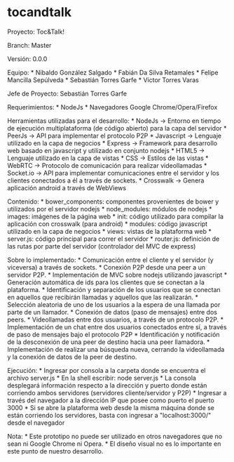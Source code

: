 # tocandtalk

Proyecto: Toc&Talk!

Branch: Master

Versión: 0.0.0

Equipo: * Nibaldo González Salgado
		* Fabián Da Silva Retamales
		* Felipe Mancilla Sepúlveda
		* Sebastián Torres Garfe
		* Víctor Torres Varas

Jefe de Proyecto: Sebastián Torres Garfe

Requerimientos:
	* NodeJs
	* Navegadores Google Chrome/Opera/Firefox

Herramientas utilizadas para el desarrollo:
	* NodeJs -> Entorno en tiempo de ejecución multiplataforma (de código abierto) para la capa del servidor
	* PeerJs -> API para implementar el protocolo P2P
	* Javascript -> Lenguaje utilizado en la capa de negocios
	* Express -> Framework para desarrollo web basado en javascript y utilizado en conjunto nodejs
	* HTML5 -> Lenguaje utilizado en la capa de vistas
	* CSS -> Estilos de las vistas
	* WebRTC -> Protocolo de comunicación para realizar videollamadas
	* Socket.io -> API para implementar comunicaciones entre el servidor y los clientes conectados a él a través de sockets.
	* Crosswalk -> Genera aplicación android a través de WebViews

Contenido:
	* bower_components: componentes provenientes de bower y utilizados por el servidor nodejs
	* node_modules: módulos de nodejs
	* images: imágenes de la página web
	* init: código utilizado para compilar la aplicación con crosswalk (para android)
	* modules: código javascript utilizado en la capa de negocios
	* views: vistas de la plataforma web
	* server.js: código principal para correr el servidor
	* router.js: definición de las rutas por parte del servidor (controlador del MVC de express)

Sobre lo implementado:
	* Comunicación entre el cliente y el servidor (y viceversa) a través de sockets.
	* Conexión P2P desde una peer a un servidor P2P.
	* Implementación de MVC sobre nodejs utilizando javascript
	* Generación automática de ids para los clientes que se conectan a la plataforma.
	* Identificación y separación de los usuarios que se conectan en aquellos que recibirán llamadas y aquellos que las realizarán.
	* Selección aleatoria de uno de los usuarios a la espera de una llamada por parte de un llamador.
	* Conexión de datos (paso de mensajes) entre dos peers.
	* Videollamadas entre dos usuarios, a través de un protocolo P2P.
	* Implementación de un chat entre dos usuarios conectados entre sí, a través de paso de mensajes bajo el protocolo P2P
	* Identificación y notificación de la desconexión de una peer de destino hacia una peer llamadora.
	* Implementación de realizar una búsqueda nueva, cerrando la videollamada y la conexión de datos de la peer de destino.

Ejecución:
	* Ingresar por consola a la carpeta donde se encuentra el archivo server.js
	* En la shell escribir: node server.js
	* La consola desplegará información respecto a la dirección y puerto donde están corriendo ambos servidores (servidores cliente/servidor y P2P)
	* Ingresar a través del navegador a la dirección IP que posee como puerto el puerto 3000
	* Si se abre la plataforma web desde la misma máquina donde se están corriendo los servidores, basta con ingresar a "localhost:3000/" desde el navegador

Nota:
	* Este prototipo no puede ser utilizado en otros navegadores que no sean ni Google Chrome ni Opera.
	* El diseño visual no es lo importante en este punto de nuestro desarrollo.

